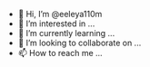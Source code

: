 - 👋 Hi, I’m @eeleya110m
- 👀 I’m interested in ...
- 🌱 I’m currently learning ...
- 💞️ I’m looking to collaborate on ...
- 📫 How to reach me ...

<!---
eeleya110m/eeleya110m is a ✨ special ✨ repository because its `README.md` (this file) appears on your GitHub profile.
You can click the Preview link to take a look at your changes.
--->
